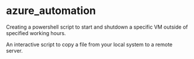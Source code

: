 # azure_automation
Creating a powershell script to start and shutdown a specific VM outside of specified working hours.

An interactive script to copy a file from your local system to a remote server.
